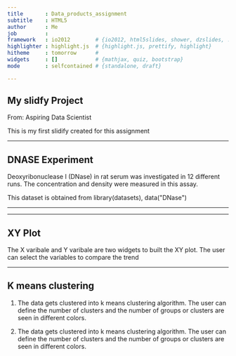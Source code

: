 ```yaml
---
title       : Data_products_assignment
subtitle    : HTML5
author      : Me
job         : 
framework   : io2012        # {io2012, html5slides, shower, dzslides, ...}
highlighter : highlight.js  # {highlight.js, prettify, highlight}
hitheme     : tomorrow      # 
widgets     : []            # {mathjax, quiz, bootstrap}
mode        : selfcontained # {standalone, draft}

---
```


## My slidfy Project

From: Aspiring Data Scientist

This is my first slidify created for this assignment


--- 
## DNASE Experiment


Deoxyribonuclease I (DNase)  in rat serum was investigated in 12 different runs.  The concentration and density were measured in this assay. 

This dataset is obtained from library(datasets), data("DNase")


--- 
  
---
## XY Plot
The X varibale and Y varibale are two widgets to built the XY plot.  The user can select the variables to compare the trend 

---
## K means clustering

1. The data gets clustered into k means clustering algorithm.  The user can define the number of clusters and the number of groups or clusters are seen in different colors.

2. The data gets clustered into k means clustering algorithm.  The user can define the number of clusters and the number of groups or clusters are seen in different colors.
